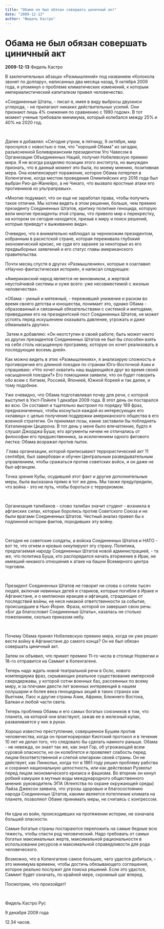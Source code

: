 ```yaml
---
title: "Обама не был обязан совершать циничный акт"
date: "2009-12-13"
author: "Фидель Кастро"
---
```


# Обама не был обязан совершать циничный акт

**2009-12-13** Фидель Кастро

В заключительных абзацах «Размышлений» под названием «Колокола звонят по доллару», написанных два месяца назад, 9 октября 2009 года, я упомянул о проблеме климатических изменений, к которым империалистический капитализм привел человечество.



«Соединенные Штаты, - писал я, имея в виду выбросы двуокиси углерода, -  не прилагают никаких действительных усилий. Они признают лишь 4% снижения по сравнению с 1990 годом». В тот момент ученые требовали минимума, который колебался между 25% и 40% на 2020 год.  

 

Далее я добавлял: «Сегодня утром, в пятницу, 9 октября, мир проснулся с новостью о том, что "хороший Обама" из загадки, разъясненной Боливарианским президентом Уго Чавесом в Организации Объединенных Наций, получил Нобелевскую премию мира. Я не всегда разделяю позиции этого института, но вынужден признать, что в данный  момент это была, по моему мнению, позитивная мера. Она компенсирует поражение, которое Обама потерпел в Копенгагене, когда местом проведения Олимпийских игр 2016 года был выбран Рио-де-Жанейро, а не Чикаго, что вызвало яростные атаки его противников из ультраправых».



«Многие подумают, что он еще не заработал права, чтобы получить такое отличие. Мы хотим видеть в этом решении, больше, чем премию президенту Соединенных Штатов, критику политике геноцида, которую вели многие президенты этой страны, что привело мир к перекрестку, на котором он сегодня находится, призыв к миру и поиск решений, которые приведут к выживанию вида».



Очевидно, что я внимательно наблюдал за чернокожим президентом, избранным в расистской стране, которая переживала глубокий экономический кризис, не судя его заранее за некоторые из его предвыборных заявлений и его статус главы американского правительства.



Почти месяц спустя в других «Размышлениях», которые я озаглавил «Научно-фантастическая история», я написал следующее:



«Американский народ является не виновником, а жертвой неустойчивой системы и хуже всего: уже несовместимой с жизнью человечества».



«Обама - умный и мятежный, - переживший унижение и расизм во время своего детства и юношества, понимает это, однако Обама  - образованный и связанный обязательствами с системой и методами, приведшими его на президентский пост Соединенных Штатов, не может устоять перед искушением оказывать давление, угрожать и даже обманывать других».



 Затем я добавляю: «Он неотступен в своей работе; быть может никто из других президентов Соединенных Штатов не был бы способен взять на себя столь насыщенную программу, которую он хочет реализовать в последующие восемь дней».



Как можно видеть в этих «Размышлениях», я анализирую сложность и противоречия его длинной поездки по странам Юго-Восточной Азии и спрашиваю: «Что хочет охватить наш выдающийся друг во время своей насыщенной поездки?» Его помощники заявили, что он будет говорить обо всем с Китаем, Россией, Японией, Южной Кореей и так далее, и тому подобное. 



Уже очевидно, что Обама подготавливал почву для речи, с которой выступил в Уэст-Пойнте 1 декабря 2009 года. В этот день он постарался во всю. Он составил и тщательно выстроил по порядку 169 фраз, предназначенных, чтобы коснуться каждой из интересующих его «клавиш» с целью получения поддержки американского общества в его военной стратегии. Он принимал позы, какие заставили бы побледнеть Катилинарии Цицерона. В тот день у меня было впечатление, будто я слушал Джорджа Буша; его аргументы ничем не отличались от философии его предшественника, за исключением одного фигового листка: Обама возражал против пыток. 



 Глава организации, которой приписывают террористический акт 11 сентября, был завербован и обучен Центральным разведывательным управлением, чтобы сражаться против советских войск, и он даже не был афганцем. 



Точка зрения Кубы, осудившей этот факт и другие дополнительные меры, была высказана прямо в тот же день. Мы также предупредили, что война - это не путь, чтобы бороться с терроризмом.  

 

Организация талибанов - слово талибан значит студент - возникла в афганских силах, которые боролись против Советского Союза и не были врагами Соединенных Штатов. Честный анализ привел бы к подлинной истории фактов, породивших эту войну.  

 

Сегодня не советские солдаты, а войска Соединенных Штатов и НАТО - вот те, что огнем и кровью оккупируют эту страну. Политика, предлагаемая народу Соединенных Штатов новой администрацией, - та же, что политика Буша, кто распорядился начать вторжение в Ирак, не имевший никакого отношения к атаке на башни Всемирного центра торговли.  

 

Президент Соединенных Штатов не говорит ни слова о сотнях тысяч людей, включая невинных детей и стариков, которые погибли в Ираке и Афганистане, и о миллионах иракцев и афганцев, страдающих от последствий войны, не неся никакой ответственности за события, происшедшие в Нью-Йорке. Фраза, которой он завершил свою речь: «Бог да благословит Соединенные Штаты», казалась не столько пожеланием, сколько приказом небу.  

 

Почему Обама принял Нобелевскую премию мира, когда он уже решил вести войну в Афганистане до самого конца? Он не был обязан совершать циничный акт.



Затем он объявил, что примет премию 11-го числа в столице Норвегии и 18-го отправится на Саммит в Копенгагене.    



Теперь надо ждать новой театральной речи в Осло, нового компендиума фраз, скрывающих реальное существование имперской сверхдержавы, у которой сотни военных баз, рассеянных по всему миру, и за плечами двести лет военных интервенций в нашем полушарии и более века геноцидных акций в таких странах как Вьетнам, Лаос и другие страны Азии, Африки, Ближнего Востока, Балкан и любой части света.  



Теперь проблема Обамы и его самых богатых союзников  в том, что планета, на которой они властвуют, зажав ее в железный кулак, разваливается у них в руках.



Хорошо известно преступление, совершенное Бушем против человечества, когда он проигнорировал Киотский протокол и в течение 10 лет не делал того, что следовало бы сделать намного раньше. Обама - не невежда, он знает так же, как знал Гор, об угрожающей всем суровой опасности, но он колеблется и проявляет слабость перед лицом безответственной и слепой олигархии своей страны. Он не действует, как Линкольн, когда тот в 1861 году решил проблему рабства и сохранил национальную целостность, или как действовал Рузвельт перед лицом экономического кризиса и фашизма. Во вторник он кинул робкий камушек в мутные воды международного общественного мнения: руководитель ЭПА (Агентства по охране окружающей среды) Лайза Джексон заявила, что угрозы здоровью и благосостоянию народа Соединенных Штатов, какими является потепление климата на планете, позволяют Обаме принимать меры, не считаясь с конгрессом.  



Ни одна из войн, происходивших на протяжении истории, не означала большей опасности.



Самые богатые страны постараются переложить на самые бедные всю тяжесть, чтобы спасти род человеческий. Надо требовать от самых богатых максимальных жертв, максимальной рациональности в использовании ресурсов и максимальной справедливости для рода человеческого. 



Возможно, что в Копенгагене самое большее, чего удастся добиться, - это минимума времени, чтобы достичь обязывающего соглашения, которое реально послужит для поиска решений. Если это удастся, Саммит будет означать, по крайней мере, скромный шаг вперед.



Посмотрим, что произойдет! 

 

Фидель Кастро Рус

9 декабря 2009 года

12.34 часов.